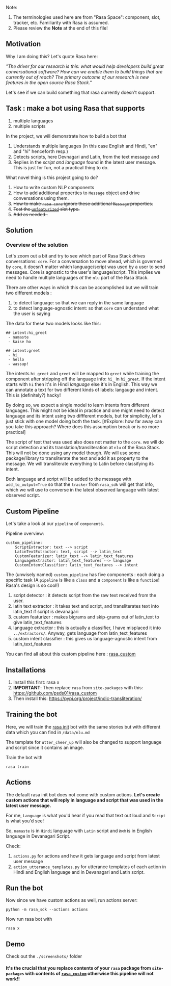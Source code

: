 Note: 
1. The terminologies used here are from "Rasa Space": component, slot, tracker, etc. Familiarity with Rasa is assumed.
2. Please review the **Note** at the end of this file!

## Motivation
Why I am doing this? Let's quote Rasa here:

*"The driver for our research is this: what would help developers build great conversational software? How can we enable them to build things that are currently out of reach? The primary outcome of our research is new features in the open source Rasa Stack."*

Let's see if we can build something that rasa currently doesn't support.

## Task : make a bot using Rasa that supports 
1. multiple languages
2. multiple scripts

In the project, we will demonstrate how to build a bot that
1. Understands multiple languages (in this case English and Hindi, "en" and "hi" henceforth resp.)
2. Detects scripts, here Devnagari and Latin, from the text message and 
3. Replies in the *script and language* found in the latest user message. This is just for fun, not a practical thing to do.

What novel thing is this project going to do?
1. How to write custom NLP components
2. How to add additional properties to `Message` object and drive conversations using them.
3. ~~How to make `rasa core` ignore these additional `Message` properties.~~
4. ~~Test the [`unfeaturized`](https://github.com/RasaHQ/rasa/issues/3754) slot type.~~
5. ~~Add as needed..~~

## Solution
### Overview of the solution

Let's zoom out a bit and try to see which part of Rasa Stack *drives* conversations: `core`. For a conversation to move ahead, which is governed by `core`, it doesn't matter which language/script was used by a user to send messages. Core is agnostic to the user's language/script. This implies we need to handle multiple languages *at* the `nlu` part of the Rasa Stack.

There are other ways in which this can be accomplished but we will train two different models : 
1. to detect language: so that we can reply in the same language
2. to detect language-agnostic intent: so that `core` can understand what the user is saying

The data for these two models looks like this:
```
## intent:hi_greet
 - namaste
 - kaise ho

## intent:greet
 - hi
 - hello
 - wassup!
```

The intents `hi_greet` and `greet` will be mapped to `greet` while training the component after stripping off the language info: `hi_` in `hi_greet`. If the intent starts with `hi` then it's in Hindi *language* else it's in English. This way we can annotate a text for two different kinds of labels: langauge and intent. This is (definitely?) hacky!


By doing so, we expect a single model to learn intents from different languages. This might not be ideal in practice and one might need to detect language and its intent using two diffferent models, but for simplicity, let's just stick with one model doing both the task. [#Explore: how far away can you take this approach? Where does this assumption break or is no more practical]

The script of text that was used also does not matter to the `core`. we will do script detection and its translation/transliteration at `nlu` of the Rasa Stack. This will not be done using any model though. We will use some package/library to transliterate the text and add it as property to the message. We will transliterate everything to Latin before classifying its intent.

Both language and script will be added to the message with `add_to_output=True` so that the `tracker` from `rasa_sdk` will get that info, which we will use to converse in the latest observed language with latest observed script.


## Custom Pipeline
Let's take a look at our `pipeline` of `component`s.

Pipeline overview:
```
custom_pipeline: 
    ScriptExtractor: text --> script
    LatinTextExtractor: text, script --> latin_text
    CustomFeaturizer: latin_text --> latin_text_features
    LanguageExtractor: latin_text_features --> language
    CustomIntentClassifier: latin_text_features --> intent

```

The (unwisely named) `custom_pipeline` has five components : each doing a specific task (A `pipeline` is like a `class` and a `component` is like a `function`! Rasa's design is so cool!)

1. script detector : it detects script from the raw text received from the user.
2. latin text extractor : it takes text and script, and transliterates text into latin_text if script is devanagari
3. custom featurizer : makes bigrams and skip-grams out of latin_text to give latin_text_features
4. language extractor : this is actually a classifier, I have misplaced it into `../extractors/`. Anyway, gets language from latin_text_features
5. custom intent classifier : this gives us language-agnostic intent from latin_text_features

You can find all about this custom pipeline here : [rasa_custom](https://github.com/psds01/rasa_custom)

## Installations
1. Install this first: rasa x
2. **IMPORTANT**: Then replace `rasa` from `site-packages` with this: https://github.com/psds01/rasa_custom
3. Then install this: https://pypi.org/project/indic-transliteration/


## Training the bot

Here, we will train the [rasa init](https://rasa.com/docs/rasa/user-guide/rasa-tutorial/) bot with the same stories but with different data which you can find in `/data/nlu.md`

The template for `utter_cheer_up` will also be changed to support language and script since it contains an image. 

Train the bot with 
```
rasa train
```

## Actions
The default rasa init bot does not come with custom actions. **Let's create custom actions that will reply in language and script that was used in the latest user message.**

For me, `Language` is what you'd hear if you read that text out loud and `Script` is what you'd see!

So, `namaste` is in `Hindi` language with `Latin` script and `हेल्लो` is in English language in Devanagari Script.

Check:
1. `actions.py` for actions and how it gets language and script from latest user message
2. `action_utterance_templates.py` for utterance templates of each action in Hindi and English language and in Devanagari and Latin script.

## Run the bot
Now since we have custom actions as well, run actions server:
```
python -m rasa_sdk --actions actions
```
Now run rasa bot with
```
rasa x
```

## Demo

Check out the `./screenshots/` folder


#### It's the crucial that you replace contents of your `rasa` package from `site-packages` with contents of [`rasa_custom`](https://github.com/psds01/rasa_custom) otherwise this pipeline will not work!!